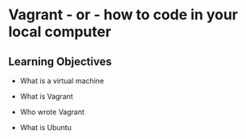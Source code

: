 # Vagrant - or - how to code in your local computer
## Learning Objectives
* What is a virtual machine

* What is Vagrant

* Who wrote Vagrant

* What is Ubuntu
